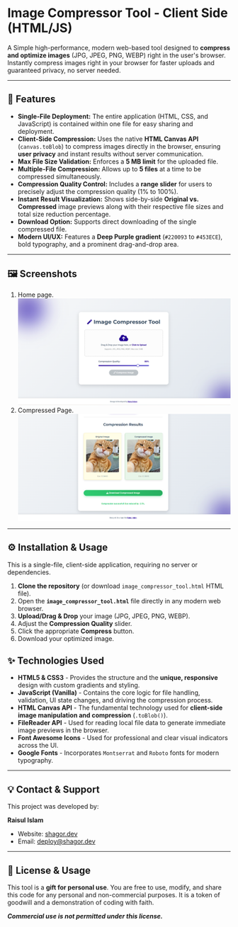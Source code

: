 # Image Compressor Tool - Client Side (HTML/JS)

A Simple high-performance, modern web-based tool designed to **compress and optimize images** (JPG, JPEG, PNG, WEBP) right in the user's browser. Instantly compress images right in your browser for faster uploads and guaranteed privacy, no server needed.

---

## 🚀 Features

- **Single-File Deployment:** The entire application (HTML, CSS, and JavaScript) is contained within one file for easy sharing and deployment.
- **Client-Side Compression:** Uses the native **HTML Canvas API** (`canvas.toBlob`) to compress images directly in the browser, ensuring **user privacy** and instant results without server communication.
- **Max File Size Validation:** Enforces a **5 MB limit** for the uploaded file.
- **Multiple-File Compression:** Allows up to **5 files** at a time to be compressed simultaneously.
- **Compression Quality Control:** Includes a **range slider** for users to precisely adjust the compression quality (1% to 100%).
- **Instant Result Visualization:** Shows side-by-side **Original vs. Compressed** image previews along with their respective file sizes and total size reduction percentage.
- **Download Option:** Supports direct downloading of the single compressed file.
- **Modern UI/UX:** Features a **Deep Purple gradient** (`#220093` to `#453ECE`), bold typography, and a prominent drag-and-drop area.

---

## 🖼️ Screenshots
1. Home page. ![Home page](screenshot/Screenshot-1.png)
2. Compressed Page. ![Compressed Page](screenshot/Screenshot-2.png)

---

## ⚙️ Installation & Usage

This is a single-file, client-side application, requiring no server or dependencies.

1.  **Clone the repository** (or download `image_compressor_tool.html` HTML file).
2.  Open the **`image_compressor_tool.html`** file directly in any modern web browser.
3.  **Upload/Drag & Drop** your image (JPG, JPEG, PNG, WEBP).
4.  Adjust the **Compression Quality** slider.
5.  Click the appropriate **Compress** button.
6.  Download your optimized image.

## ✨ Technologies Used

- **HTML5 & CSS3** - Provides the structure and the **unique, responsive** design with custom gradients and styling.
- **JavaScript (Vanilla)** - Contains the core logic for file handling, validation, UI state changes, and driving the compression process.
- **HTML Canvas API** - The fundamental technology used for **client-side image manipulation and compression** (`.toBlob()`).
- **FileReader API** - Used for reading local file data to generate immediate image previews in the browser.
- **Font Awesome Icons** - Used for professional and clear visual indicators across the UI.
- **Google Fonts** - Incorporates `Montserrat` and `Roboto` fonts for modern typography.

---

## 💡 Contact & Support

This project was developed by:

**Raisul Islam**
-   Website: [shagor.dev](https://shagor.dev)
-   Email: deploy@shagor.dev

---

## 🎁 License & Usage

This tool is a **gift for personal use**. You are free to use, modify, and share this code for any personal and non-commercial purposes. It is a token of goodwill and a demonstration of coding with faith.

***Commercial use is not permitted under this license.***
